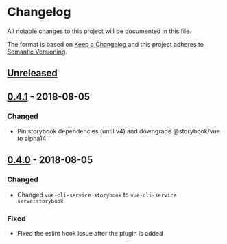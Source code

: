 # Changelog
All notable changes to this project will be documented in this file.

The format is based on [Keep a Changelog](http://keepachangelog.com/en/1.0.0/)
and this project adheres to [Semantic Versioning](http://semver.org/spec/v2.0.0.html).

## [Unreleased]

## [0.4.1] - 2018-08-05

### Changed
- Pin storybook dependencies (until v4) and downgrade @storybook/vue to alpha14

## [0.4.0] - 2018-08-05

### Changed
- Changed `vue-cli-service storybook` to `vue-cli-service serve:storybook`

### Fixed
- Fixed the eslint hook issue after the plugin is added

[Unreleased]: https://github.com/pksunkara/vue-cli-plugin-storybook/compare/v0.4.1...HEAD
[0.4.1]: https://github.com/pksunkara/vue-cli-plugin-storybook/compare/v0.4.0...v0.4.1
[0.4.0]: https://github.com/pksunkara/vue-cli-plugin-storybook/compare/v0.3.0...v0.4.0
